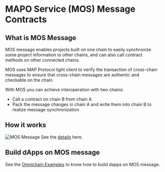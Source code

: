 # MAPO Service (MOS) Message Contracts

## What is MOS Message

MOS message enables projects built on one chain to easily synchronize some project information to other chains, and can also call contract methods on other connected chains.

MOS uses MAP Protocol light client to verify the transaction of cross-chain messages to ensure that cross-chain messages are authentic and checkable on the chain.

With MOS you can achieve interoperation with two chains:

- Call a contract on chain B from chain A.
- Pack the message changes in chain A and write them into chain B to realize message synchronization

## How it works

![MOS Message](https://1207039336-files.gitbook.io/~/files/v0/b/gitbook-x-prod.appspot.com/o/spaces%2FyIcmSuAZvrXpc5K8L7kz%2Fuploads%2Fgit-blob-ac1ad324c015b64d7161d1ff978b4e4d9d711394%2FcroosChainMessage.png?alt=media)
See the [details](/develop/mos/message/cross-chain-message.md) here.

## Build dApps on MOS message

See the [Omnichain Examples](https://github.com/mapprotocol/omnichain-examples) to know  how to build dapps on MOS message.